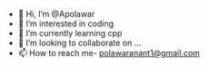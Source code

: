 - 👋 Hi, I’m @Apolawar
- 👀 I’m interested in coding
- 🌱 I’m currently learning cpp
- 💞️ I’m looking to collaborate on ...
- 📫 How to reach me- polawaranant1@gmail.com

<!---
Apolawar/Apolawar is a ✨ special ✨ repository because its `README.md` (this file) appears on your GitHub profile.
You can click the Preview link to take a look at your changes.
--->
